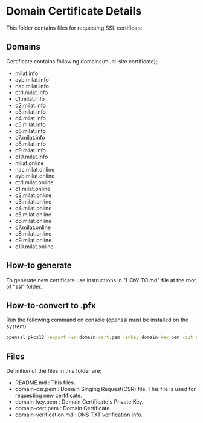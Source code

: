 # Domain Certificate Details

This folder contains files for requesting SSL certificate.

## Domains
Certificate contains following domains(multi-site certificate); 
- milat.info
- ayb.milat.info
- nac.milat.info
- ctrl.milat.info
- c1.milat.info
- c2.milat.info
- c3.milat.info
- c4.milat.info
- c5.milat.info
- c6.milat.info
- c7.milat.info
- c8.milat.info
- c9.milat.info
- c10.milat.info
- milat.online
- nac.milat.online
- ayb.milat.online
- ctrl.milat.online
- c1.milat.online
- c2.milat.online
- c3.milat.online
- c4.milat.online
- c5.milat.online
- c6.milat.online
- c7.milat.online
- c8.milat.online
- c9.milat.online
- c10.milat.online

## How-to generate

To generate new certificate use instructions in "HOW-TO.md" file at the root of "ssl" folder.

## How-to-convert to .pfx

Run the following command on console (openssl must be installed on the system)

````cmd
openssl pkcs12 -export -in domain-cert.pem -inkey domain-key.pem -out domain.pfx -password pass:milat.info
````

## Files

Definition of the files in this folder are;

- README.md               : This files.
- domain-csr.pem          : Domain Singing Request(CSR) file. This file is used for requesting new certificate.
- domain-key.pem          : Domain Certificate's Private Key.
- domain-cert.pem         : Domain Certificate.
- domain-verification.md  : DNS TXT verification info.
